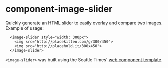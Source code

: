 component-image-slider
====================

Quickly generate an HTML slider to easily overlay and compare two images. Example of usage:

```
  <image-slider style="width: 300px">
    <img src="http://placekitten.com/g/300/450">
    <img src="http://placehold.it/300x450">
  </image-slider>
```

`<image-slider>` was built using the Seattle Times' [web component
template](https://github.com/seattletimes/component-template).